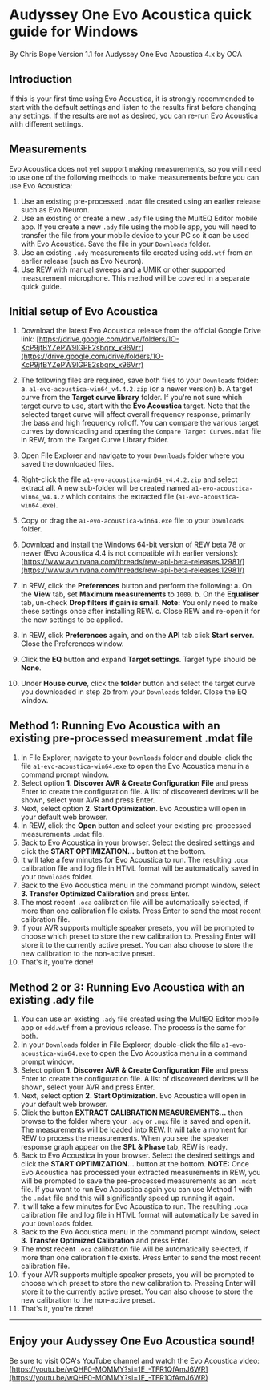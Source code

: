 # Audyssey One Evo Acoustica quick guide for Windows

By Chris Bope
Version 1.1 for Audyssey One Evo Acoustica 4.x by OCA

## Introduction

If this is your first time using Evo Acoustica, it is strongly recommended to start with the default settings and listen to the results first before changing any settings. If the results are not as desired, you can re-run Evo Acoustica with different settings.

## Measurements

Evo Acoustica does not yet support making measurements, so you will need to use one of the following methods to make measurements before you can use Evo Acoustica:

1.  Use an existing pre-processed `.mdat` file created using an earlier release such as Evo Neuron.
2.  Use an existing or create a new `.ady` file using the MultEQ Editor mobile app. If you create a new `.ady` file using the mobile app, you will need to transfer the file from your mobile device to your PC so it can be used with Evo Acoustica. Save the file in your `Downloads` folder.
3.  Use an existing `.ady` measurements file created using `odd.wtf` from an earlier release (such as Evo Neuron).
4.  Use REW with manual sweeps and a UMIK or other supported measurement microphone. This method will be covered in a separate quick guide.

## Initial setup of Evo Acoustica

1.  Download the latest Evo Acoustica release from the official Google Drive link:
    [https://drive.google.com/drive/folders/1O-KcP9jfBYZePW9lGPE2sbqrx_x96Vrr](https://drive.google.com/drive/folders/1O-KcP9jfBYZePW9lGPE2sbqrx_x96Vrr)

2.  The following files are required, save both files to your `Downloads` folder:
    a.  `a1-evo-acoustica-win64_v4.4.2.zip` (or a newer version)
    b.  A target curve from the **Target curve library** folder. If you're not sure which target curve to use, start with the **Evo Acoustica** target. Note that the selected target curve will affect overall frequency response, primarily the bass and high frequency rolloff. You can compare the various target curves by downloading and opening the `Compare Target Curves.mdat` file in REW, from the Target Curve Library folder.

3.  Open File Explorer and navigate to your `Downloads` folder where you saved the downloaded files.

4.  Right-click the file `a1-evo-acoustica-win64_v4.4.2.zip` and select extract all. A new sub-folder will be created named `a1-evo-acoustica-win64_v4.4.2` which contains the extracted file (`a1-evo-acoustica-win64.exe`).

5.  Copy or drag the `a1-evo-acoustica-win64.exe` file to your `Downloads` folder.

6.  Download and install the Windows 64-bit version of REW beta 78 or newer (Evo Acoustica 4.4 is not compatible with earlier versions):
    [https://www.avnirvana.com/threads/rew-api-beta-releases.12981/](https://www.avnirvana.com/threads/rew-api-beta-releases.12981/)

7.  In REW, click the **Preferences** button and perform the following:
    a.  On the **View** tab, set **Maximum measurements** to `1000`.
    b.  On the **Equaliser** tab, un-check **Drop filters if gain is small**.
    **Note:** You only need to make these settings once after installing REW.
    c.  Close REW and re-open it for the new settings to be applied.

8.  In REW, click **Preferences** again, and on the **API** tab click **Start server**. Close the Preferences window.

9.  Click the **EQ** button and expand **Target settings**. Target type should be **None**.

10. Under **House curve**, click the **folder** button and select the target curve you downloaded in step 2b from your `Downloads` folder. Close the EQ window.

## Method 1: Running Evo Acoustica with an existing pre-processed measurement .mdat file

1.  In File Explorer, navigate to your `Downloads` folder and double-click the file `a1-evo-acoustica-win64.exe` to open the Evo Acoustica menu in a command prompt window.
2.  Select option **1. Discover AVR & Create Configuration File** and press Enter to create the configuration file. A list of discovered devices will be shown, select your AVR and press Enter.
3.  Next, select option **2. Start Optimization**. Evo Acoustica will open in your default web browser.
4.  In REW, click the **Open** button and select your existing pre-processed measurements `.mdat` file.
5.  Back to Evo Acoustica in your browser. Select the desired settings and click the **START OPTIMIZATION...** button at the bottom.
6.  It will take a few minutes for Evo Acoustica to run. The resulting `.oca` calibration file and log file in HTML format will be automatically saved in your `Downloads` folder.
7.  Back to the Evo Acoustica menu in the command prompt window, select **3. Transfer Optimized Calibration** and press Enter.
8.  The most recent `.oca` calibration file will be automatically selected, if more than one calibration file exists. Press Enter to send the most recent calibration file.
9.  If your AVR supports multiple speaker presets, you will be prompted to choose which preset to store the new calibration to. Pressing Enter will store it to the currently active preset. You can also choose to store the new calibration to the non-active preset.
10. That's it, you're done!

## Method 2 or 3: Running Evo Acoustica with an existing .ady file

1.  You can use an existing `.ady` file created using the MultEQ Editor mobile app or `odd.wtf` from a previous release. The process is the same for both.
2.  In your `Downloads` folder in File Explorer, double-click the file `a1-evo-acoustica-win64.exe` to open the Evo Acoustica menu in a command prompt window.
3.  Select option **1. Discover AVR & Create Configuration File** and press Enter to create the configuration file. A list of discovered devices will be shown, select your AVR and press Enter.
4.  Next, select option **2. Start Optimization**. Evo Acoustica will open in your default web browser.
5.  Click the button **EXTRACT CALIBRATION MEASUREMENTS...** then browse to the folder where your `.ady` or `.mqx` file is saved and open it. The measurements will be loaded into REW. It will take a moment for REW to process the measurements. When you see the speaker response graph appear on the **SPL & Phase** tab, REW is ready.
6.  Back to Evo Acoustica in your browser. Select the desired settings and click the **START OPTIMIZATION...** button at the bottom.
    **NOTE:** Once Evo Acoustica has processed your extracted measurements in REW, you will be prompted to save the pre-processed measurements as an `.mdat` file. If you want to run Evo Acoustica again you can use Method 1 with the `.mdat` file and this will significantly speed up running it again.
7.  It will take a few minutes for Evo Acoustica to run. The resulting `.oca` calibration file and log file in HTML format will automatically be saved in your `Downloads` folder.
8.  Back to the Evo Acoustica menu in the command prompt window, select **3. Transfer Optimized Calibration** and press Enter.
9.  The most recent `.oca` calibration file will be automatically selected, if more than one calibration file exists. Press Enter to send the most recent calibration file.
10. If your AVR supports multiple speaker presets, you will be prompted to choose which preset to store the new calibration to. Pressing Enter will store it to the currently active preset. You can also choose to store the new calibration to the non-active preset.
11. That's it, you're done!

---

## Enjoy your Audyssey One Evo Acoustica sound!

Be sure to visit OCA's YouTube channel and watch the Evo Acoustica video:
[https://youtu.be/wQHF0-MOMMY?si=1E_-TFR1QfAmJ6WR](https://youtu.be/wQHF0-MOMMY?si=1E_-TFR1QfAmJ6WR)
